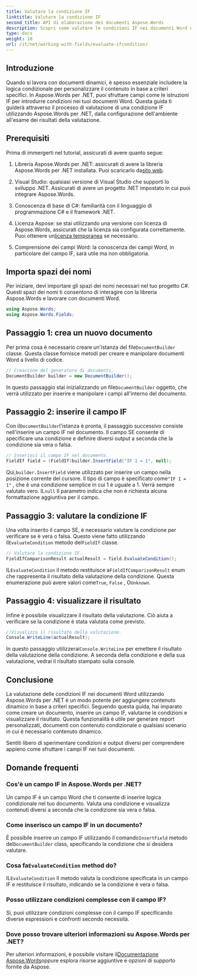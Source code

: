 ```yaml
---
title: Valutare la condizione IF
linktitle: Valutare la condizione IF
second_title: API di elaborazione dei documenti Aspose.Words
description: Scopri come valutare le condizioni IF nei documenti Word utilizzando Aspose.Words per .NET. Questa guida passo passo copre l'inserimento, la valutazione e la visualizzazione dei risultati.
type: docs
weight: 10
url: /it/net/working-with-fields/evaluate-ifcondition/
---
```

## Introduzione

Quando si lavora con documenti dinamici, è spesso essenziale includere la logica condizionale per personalizzare il contenuto in base a criteri specifici. In Aspose.Words per .NET, puoi sfruttare campi come le istruzioni IF per introdurre condizioni nei tuoi documenti Word. Questa guida ti guiderà attraverso il processo di valutazione di una condizione IF utilizzando Aspose.Words per .NET, dalla configurazione dell'ambiente all'esame dei risultati della valutazione.

## Prerequisiti

Prima di immergerti nel tutorial, assicurati di avere quanto segue:

1.  Libreria Aspose.Words per .NET: assicurati di avere la libreria Aspose.Words per .NET installata. Puoi scaricarlo da[sito web](https://releases.aspose.com/words/net/).

2. Visual Studio: qualsiasi versione di Visual Studio che supporti lo sviluppo .NET. Assicurati di avere un progetto .NET impostato in cui puoi integrare Aspose.Words.

3. Conoscenza di base di C#: familiarità con il linguaggio di programmazione C# e il framework .NET.

4.  Licenza Aspose: se stai utilizzando una versione con licenza di Aspose.Words, assicurati che la licenza sia configurata correttamente. Puoi ottenere un[licenza temporanea](https://purchase.aspose.com/temporary-license/) se necessario.

5. Comprensione dei campi Word: la conoscenza dei campi Word, in particolare del campo IF, sarà utile ma non obbligatoria.

## Importa spazi dei nomi

Per iniziare, devi importare gli spazi dei nomi necessari nel tuo progetto C#. Questi spazi dei nomi ti consentono di interagire con la libreria Aspose.Words e lavorare con documenti Word.

```csharp
using Aspose.Words;
using Aspose.Words.Fields;
```

## Passaggio 1: crea un nuovo documento

 Per prima cosa è necessario creare un'istanza del file`DocumentBuilder` classe. Questa classe fornisce metodi per creare e manipolare documenti Word a livello di codice.

```csharp
// Creazione del generatore di documenti.
DocumentBuilder builder = new DocumentBuilder();
```

 In questo passaggio stai inizializzando un file`DocumentBuilder` oggetto, che verrà utilizzato per inserire e manipolare i campi all'interno del documento.

## Passaggio 2: inserire il campo IF

 Con il`DocumentBuilder`l'istanza è pronta, il passaggio successivo consiste nell'inserire un campo IF nel documento. Il campo SE consente di specificare una condizione e definire diversi output a seconda che la condizione sia vera o falsa.

```csharp
// Inserisci il campo IF nel documento.
FieldIf field = (FieldIf)builder.InsertField("IF 1 = 1", null);
```

 Qui,`builder.InsertField` viene utilizzato per inserire un campo nella posizione corrente del cursore. Il tipo di campo è specificato come`"IF 1 = 1"` , che è una condizione semplice in cui 1 è uguale a 1. Verrà sempre valutato vero. IL`null` Il parametro indica che non è richiesta alcuna formattazione aggiuntiva per il campo.

## Passaggio 3: valutare la condizione IF

 Una volta inserito il campo SE, è necessario valutare la condizione per verificare se è vera o falsa. Questo viene fatto utilizzando il`EvaluateCondition` metodo del`FieldIf` classe.

```csharp
// Valutare la condizione IF.
FieldIfComparisonResult actualResult = field.EvaluateCondition();
```

 IL`EvaluateCondition` il metodo restituisce a`FieldIfComparisonResult` enum che rappresenta il risultato della valutazione della condizione. Questa enumerazione può avere valori come`True`, `False` , O`Unknown`.

## Passaggio 4: visualizzare il risultato

Infine è possibile visualizzare il risultato della valutazione. Ciò aiuta a verificare se la condizione è stata valutata come previsto.

```csharp
//Visualizza il risultato della valutazione.
Console.WriteLine(actualResult);
```

 In questo passaggio utilizzerai`Console.WriteLine` per emettere il risultato della valutazione della condizione. A seconda della condizione e della sua valutazione, vedrai il risultato stampato sulla console.

## Conclusione

La valutazione delle condizioni IF nei documenti Word utilizzando Aspose.Words per .NET è un modo potente per aggiungere contenuto dinamico in base a criteri specifici. Seguendo questa guida, hai imparato come creare un documento, inserire un campo IF, valutarne le condizioni e visualizzare il risultato. Questa funzionalità è utile per generare report personalizzati, documenti con contenuto condizionale o qualsiasi scenario in cui è necessario contenuto dinamico.

Sentiti libero di sperimentare condizioni e output diversi per comprendere appieno come sfruttare i campi IF nei tuoi documenti.

## Domande frequenti

### Cos'è un campo IF in Aspose.Words per .NET?
Un campo IF è un campo Word che ti consente di inserire logica condizionale nel tuo documento. Valuta una condizione e visualizza contenuti diversi a seconda che la condizione sia vera o falsa.

### Come inserisco un campo IF in un documento?
 È possibile inserire un campo IF utilizzando il comando`InsertField` metodo del`DocumentBuilder` class, specificando la condizione che si desidera valutare.

###  Cosa fa`EvaluateCondition` method do?
 IL`EvaluateCondition` Il metodo valuta la condizione specificata in un campo IF e restituisce il risultato, indicando se la condizione è vera o falsa.

### Posso utilizzare condizioni complesse con il campo IF?
Sì, puoi utilizzare condizioni complesse con il campo IF specificando diverse espressioni e confronti secondo necessità.

### Dove posso trovare ulteriori informazioni su Aspose.Words per .NET?
 Per ulteriori informazioni, è possibile visitare il[Documentazione Aspose.Words](https://reference.aspose.com/words/net/)oppure esplora risorse aggiuntive e opzioni di supporto fornite da Aspose.